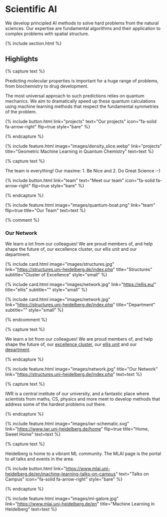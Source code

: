 ---
---

# Scientific AI

We develop principled AI methods to solve hard problems from the natural sciences. Our expertise are fundamental algorithms and their application to complex problems with spatial structure. 

{% include section.html %}

## Highlights

{% capture text %}

Predicting molecular properties is important for a huge range of problems, from biochemistry to drug development. 

The most universal approach to such predictions relies on quantum mechanics. We aim to dramatically speed up these quantum calculations using machine learning methods that respect the fundamental symmetries of the problem. 

{%
  include button.html
  link="projects"
  text="Our projects"
  icon="fa-solid fa-arrow-right"
  flip=true
  style="bare"
%}

{% endcapture %}

{%
  include feature.html
  image="images/density_slice.webp"
  link="projects"
  title="Geometric Machine Learning in Quantum Chemistry"
  text=text
%}



{% capture text %}

The team is everything! Our maxime: 1. Be Nice and 2. Do Great Science :-) 

{%
  include button.html
  link="team"
  text="Meet our team"
  icon="fa-solid fa-arrow-right"
  flip=true
  style="bare"
%}

{% endcapture %}

{%
  include feature.html
  image="images/quantum-boat.png"
  link="team"
  flip=true
  title="Our Team"
  text=text
%}

{% comment %}

### Our Network

We learn a lot from our colleagues! We are proud members of, and help shape the future of, our excellence cluster, our ellis unit and our department. 

{%
  include card.html
  image="images/structures.jpg"
  link="https://structures.uni-heidelberg.de/index.php"
  title="Structures"
  subtitle="Cluster of Excellence"
  style="small"
%}

{%
  include card.html
  image="images/network.jpg"
  link="https://ellis.eu/"
  title="ellis"
  subtitle=""
  style="small"
%}

{%
  include card.html
  image="images/network.jpg"
  link="https://structures.uni-heidelberg.de/index.php"
  title="Department"
  subtitle=""
  style="small"
%}

{% endcomment %}

{% capture text %}

We learn a lot from our colleagues! We are proud members of, and help shape the future of, our [excellence cluster](https://structures.uni-heidelberg.de/index.php), our [ellis unit](https://ellis.eu/units/heidelberg) and our [department](https://www.physik.uni-heidelberg.de/). 

{% endcapture %}

{%
  include feature.html
  image="images/network.jpg"
  title="Our Network"
  link="https://structures.uni-heidelberg.de/index.php"
  text=text
%}

{% capture text %}

IWR is a central institute of our university, and a fantastic place where scientists from maths, CS, physics and more meet to develop methods that address some of the hardest problems out there.  


{% endcapture %}

{% include feature.html image="images/iwr-schematic.svg" link="https://www.iwr.uni-heidelberg.de/home" flip=true title="Home, Sweet Home" text=text %}




{% capture text %}

Heidelberg is home to a vibrant ML community. The MLAI page is the portal to all talks and events in the area. 

{% include button.html link="https://www.mlai.uni-heidelberg.de/en/machine-learning-talks-on-campus" text="Talks on Campus" icon="fa-solid fa-arrow-right" style="bare" %}

{% endcapture %}

{% include feature.html image="images/ml-galore.jpg" link="https://www.mlai.uni-heidelberg.de/en" title="Machine Learning in Heidelberg" text=text %}
